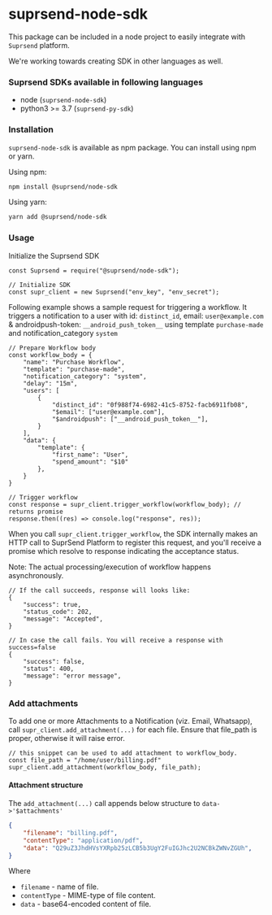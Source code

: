 # suprsend-node-sdk
This package can be included in a node project to easily integrate with `Suprsend` platform.

We're working towards creating SDK in other languages as well.

### Suprsend SDKs available in following languages
* node (`suprsend-node-sdk`)
* python3 >= 3.7 (`suprsend-py-sdk`)

### Installation
`suprsend-node-sdk` is available as npm package. You can install using npm or yarn.

Using npm:
```bash
npm install @suprsend/node-sdk
```
Using yarn:
```bash
yarn add @suprsend/node-sdk
```

### Usage
Initialize the Suprsend SDK
```node
const Suprsend = require("@suprsend/node-sdk");

// Initialize SDK
const supr_client = new Suprsend("env_key", "env_secret");
```

Following example shows a sample request for triggering a workflow.
It triggers a notification to a user with id: `distinct_id`,
email: `user@example.com` & androidpush-token: `__android_push_token__`
using template `purchase-made` and notification_category `system`

```node
// Prepare Workflow body
const workflow_body = {
    "name": "Purchase Workflow",
    "template": "purchase-made",
    "notification_category": "system",
    "delay": "15m",
    "users": [
        {
            "distinct_id": "0f988f74-6982-41c5-8752-facb6911fb08",
            "$email": ["user@example.com"],
            "$androidpush": ["__android_push_token__"],
        }
    ],
    "data": {
        "template": {
            "first_name": "User",
            "spend_amount": "$10"
        },
    }
}

// Trigger workflow
const response = supr_client.trigger_workflow(workflow_body); // returns promise
response.then((res) => console.log("response", res));
```

When you call `supr_client.trigger_workflow`, the SDK internally makes an HTTP call to SuprSend
Platform to register this request, and you'll receive a promise which resolve to response indicating
the acceptance status.

Note: The actual processing/execution of workflow happens asynchronously.

```node
// If the call succeeds, response will looks like:
{
    "success": true,
    "status_code": 202,
    "message": "Accepted",
}

// In case the call fails. You will receive a response with success=false
{
    "success": false,
    "status": 400,
    "message": "error message",
}
```

### Add attachments

To add one or more Attachments to a Notification (viz. Email, Whatsapp),
call `supr_client.add_attachment(...)` for each file.
Ensure that file_path is proper, otherwise it will raise error.
```node
// this snippet can be used to add attachment to workflow_body.
const file_path = "/home/user/billing.pdf"
supr_client.add_attachment(workflow_body, file_path);
```

#### Attachment structure
The `add_attachment(...)` call appends below structure to `data->'$attachments'`

```json
{
    "filename": "billing.pdf",
    "contentType": "application/pdf",
    "data": "Q29uZ3JhdHVsYXRpb25zLCB5b3UgY2FuIGJhc2U2NCBkZWNvZGUh",
}
```
Where
* `filename` - name of file.
* `contentType` - MIME-type of file content.
* `data` - base64-encoded content of file.
